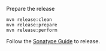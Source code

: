 Prepare the release

    mvn release:clean
    mvn release:prepare
    mvn release:perform

Follow the [Sonatype Guide](https://docs.sonatype.org/display/Repository/Sonatype+OSS+Maven+Repository+Usage+Guide#SonatypeOSSMavenRepositoryUsageGuide-8a.ReleaseIt) to release.